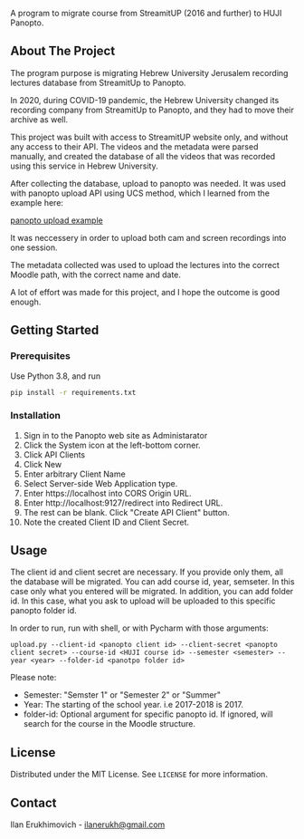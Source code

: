 
A program to migrate course from StreamitUP (2016 and further) to HUJI Panopto.

<!-- ABOUT THE PROJECT -->
## About The Project

The program purpose is migrating Hebrew University Jerusalem recording lectures database from StreamitUp to Panopto.

In 2020, during COVID-19 pandemic, the Hebrew University changed its recording company from StreamitUp to Panopto, and they had to move their archive as well.

This project was built with access to StreamitUP website only, and without any access to their API. The videos and the metadata were parsed manually, and created the database of all the videos that was recorded using this service in Hebrew University.

 After collecting the database, upload to panopto was needed. It was used with panopto upload API using UCS method, which I learned from the example here: 

 [panopto upload example](https://github.com/Panopto/upload-python-sample)

 It was neccessery in order to upload both cam and screen recordings into one session.

 The metadata collected was used to upload the lectures into the correct Moodle path, with the correct name and date.

 A lot of effort was made for this project, and I hope the outcome is good enough. 

<!-- GETTING STARTED -->
## Getting Started

### Prerequisites

Use Python 3.8, and run
```sh
pip install -r requirements.txt

```

### Installation

1. Sign in to the Panopto web site as Administarator
2. Click the System icon at the left-bottom corner.
3. Click API Clients
4. Click New
5. Enter arbitrary Client Name
6. Select Server-side Web Application type.
7. Enter https://localhost into CORS Origin URL.
8. Enter http://localhost:9127/redirect into Redirect URL.
9. The rest can be blank. Click "Create API Client" button.
10. Note the created Client ID and Client Secret.



<!-- USAGE EXAMPLES -->
## Usage
The client id and client secret are necessary. If you provide only them, all the database will be migrated.
You can add course id, year, semseter. In this case only what you entered will be migrated.
In addition, you can add folder id. In this case, what you ask to upload will be uploaded to this specific panopto folder id.

In order to run, run with shell, or with Pycharm with those arguments:
```
upload.py --client-id <panopto client id> --client-secret <panopto client secret> --course-id <HUJI course id> --semester <semester> --year <year> --folder-id <panotpo folder id>
```

Please note:
- Semester: "Semster 1" or "Semester 2" or "Summer"
- Year: The starting of the school year. i.e 2017-2018 is 2017.
- folder-id: Optional argument for specific panopto id. If ignored, will search for the course in the Moodle structure.



<!-- LICENSE -->
## License

Distributed under the MIT License. See `LICENSE` for more information.



<!-- CONTACT -->
## Contact

Ilan Erukhimovich - ilanerukh@gmail.com








